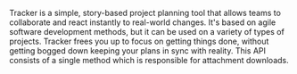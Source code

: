 Tracker is a simple, story-based project planning tool that allows teams to collaborate and react instantly to real-world changes. It's based on agile software development methods, but it can be used on a variety of types of projects. Tracker frees you up to focus on getting things done, without getting bogged down keeping your plans in sync with reality. This API consists of a single method which is responsible for attachment downloads.